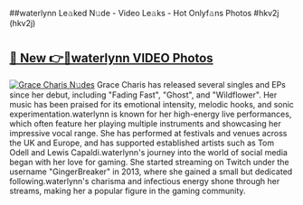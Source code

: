 ##waterlynn Le𝚊ked N𝚞de - Video Le𝚊ks - Hot Onlyf𝚊ns Photos #hkv2j (hkv2j)

# <h2><a href="https://mediaupload.pro?title=waterlynn&ref=9FEB">🔗 New 👉🔴waterlynn VIDEO Photos</a></h2>

[![Grace Charis N𝚞des](https://i.imgur.com/rIISA9y.gif)](https://mediaupload.pro?title=waterlynn&ref=9FEB)
Grace Charis has released several singles and EPs since her debut, including "Fading Fast", "Ghost", and "Wildflower". Her music has been praised for its emotional intensity, melodic hooks, and sonic experimentation.waterlynn is known for her high-energy live performances, which often feature her playing multiple instruments and showcasing her impressive vocal range. She has performed at festivals and venues across the UK and Europe, and has supported established artists such as Tom Odell and Lewis Capaldi.waterlynn's journey into the world of social media began with her love for gaming. She started streaming on Twitch under the username "GingerBreaker" in 2013, where she gained a small but dedicated following.waterlynn's charisma and infectious energy shone through her streams, making her a popular figure in the gaming community.